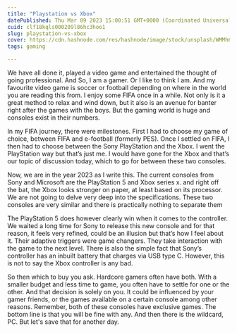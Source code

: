 ```yaml
---
title: "Playstation vs Xbox"
datePublished: Thu Mar 09 2023 15:00:51 GMT+0000 (Coordinated Universal Time)
cuid: clf18kqls000209l86hc3hoo1
slug: playstation-vs-xbox
cover: https://cdn.hashnode.com/res/hashnode/image/stock/unsplash/WMMh6BtmTMo/upload/f36676e05b7d39f0a69e8926bafc3fe2.jpeg
tags: gaming

---
```


We have all done it, played a video game and entertained the thought of going professional. And So, I am a gamer. Or I like to think I am. And my favourite video game is soccer or football depending on where in the world you are reading this from. I enjoy some FIFA once in a while. Not only is it a great method to relax and wind down, but it also is an avenue for banter right after the games with the boys. But the gaming world is huge and consoles exist in their numbers.

In my FIFA journey, there were milestones. First I had to choose my game of choice, between FIFA and e-football (formerly PES). Once I settled on FIFA, I then had to choose between the Sony PlayStation and the Xbox. I went the PlayStation way but that’s just me. I would have gone for the Xbox and that’s our topic of discussion today, which to go for between these two consoles.

Now, we are in the year 2023 as I write this. The current consoles from Sony and Microsoft are the PlayStation 5 and Xbox series x. and right off the bat, the Xbox looks stronger on paper, at least based on its processor. We are not going to delve very deep into the specifications. These two consoles are very similar and there is practically nothing to separate them

The PlayStation 5 does however clearly win when it comes to the controller. We waited a long time for Sony to release this new console and for that reason, it feels very refined, could be an illusion but that’s how I feel about it. Their adaptive triggers were game changers. They take interaction with the game to the next level. There is also the simple fact that Sony’s controller has an inbuilt battery that charges via USB type C. However, this is not to say the Xbox controller is any bad.

So then which to buy you ask. Hardcore gamers often have both. With a smaller budget and less time to game, you often have to settle for one or the other. And that decision is solely on you. It could be influenced by your gamer friends, or the games available on a certain console among other reasons. Remember, both of these consoles have exclusive games. The bottom line is that you will be fine with any. And then there is the wildcard, PC. But let's save that for another day.